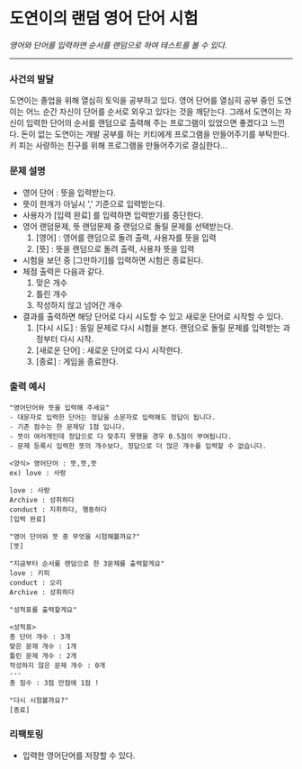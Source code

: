# 도연이의 랜덤 영어 단어 시험

_영어와 단어를 입력하면 순서를 랜덤으로 하여 테스트를 볼 수 있다._

---
### 사건의 발달
도연이는 졸업을 위해 열심히 토익을 공부하고 있다. 영어 단어를 열심히 공부 중인 도연이는 어느 순간 자신이 단어를 순서로 외우고 있다는 것을 깨닫는다.
그래서 도연이는 자신이 입력한 단어의 순서를 랜덤으로 출력해 주는 프로그램이 있었으면 좋겠다고 느낀다.
돈이 없는 도연이는 개발 공부를 하는 키티에게 프로그램을 만들어주기를 부탁한다.
키 피는 사랑하는 친구를 위해 프로그램을 만들어주기로 결심한다...

### 문제 설명

- 영어 단어 : 뜻을 입력받는다.
- 뜻이 한개가 아닐시 ',' 기준으로 입력받는다.
- 사용자가 [입력 완료] 를 입력하면 입력받기를 중단한다.
- 영어 랜덤문제, 뜻 랜덤문제 중 랜덤으로 돌릴 문제를 선택받는다.
  1. [영어] : 영어를 랜덤으로 돌려 출력, 사용자를 뜻을 입력
  2. [뜻] : 뜻을 랜덤으로 돌려 출력, 사용자 뜻을 입력
- 시험을 보던 중 [그만하기]를 입력하면 시험은 종료된다.
- 체점 출력은 다음과 같다.
  1. 맞은 개수
  2. 틀린 개수
  3. 작성하지 않고 넘어간 개수
- 결과를 출력하면 해당 단어로 다시 시도할 수 있고 새로운 단어로 시작할 수 있다.
    1. [다시 시도] : 동일 문제로 다시 시험을 본다. 랜덤으로 돌릴 문제를 입력받는 과정부터 다시 시작.
  2. [새로운 단어] : 새로운 단어로 다시 시작한다.
  3. [종료] : 게임을 종료한다.


### 출력 예시
```
"영어단어와 뜻을 입력해 주세요"
- 대문자로 입력한 단어는 정답을 소문자로 입력해도 정답이 됩니다.
- 기존 점수는 한 문제당 1점 입니다.
- 뜻이 여러개인데 정답으로 다 맞추지 못했을 경우 0.5점이 부여됩니다.
- 문제 등록시 입력한 뜻의 개수보다, 정답으로 더 많은 개수를 입력할 수 없습니다.

<양식> 영어단어 : 뜻,뜻,뜻
ex) love : 사랑

love : 사랑
Archive : 성취하다
conduct : 지취하다, 행동하다
[입력 완료]

"영어 단어와 뜻 중 무엇을 시험해볼까요?"
[뜻]

"지금부터 순서를 랜덤으로 한 3문제를 출력할게요"
love : 키피
conduct : 오리
Archive : 성취하다

"성적표를 출력할게요"

<성적표>
총 단어 개수 : 3개
맞은 문제 개수 : 1개
틀린 문제 개수 : 2개
작성하지 않은 문제 개수 : 0개
---
총 점수 : 3점 만점에 1점 !

"다시 시험볼까요?"
[종료]

```

### 리팩토링
- 입력한 영어단어를 저장할 수 있다.